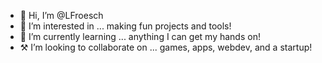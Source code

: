- 👋 Hi, I’m @LFroesch
- 👀 I’m interested in ... making fun projects and tools!
- 🌱 I’m currently learning ... anything I can get my hands on!
- ⚒️ I’m looking to collaborate on ... games, apps, webdev, and a startup!

<!---
LFroesch/LFroesch is a ✨ special ✨ repository because its `README.md` (this file) appears on your GitHub profile.
You can click the Preview link to take a look at your changes.
--->
